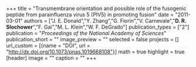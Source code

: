 +++
title = "Transmembrane orientation and possible role of the fusogenic peptide from parainfluenza virus 5 (PIV5) in promoting fusion"
date = "2011-03-01"
authors = ["J. E. Donald","Y. Zhang","G. Fiorin","V. Carnevale","**D. R. Slochower**","F. Gai","M. L. Klein","W. F. DeGrado"]
publication_types = ["2"]
publication = "_Proceedings of the National Academy of Sciences_"
publication_short = ""
image_preview = ""
selected = false
projects = []
url_custom = [{name = "DOI", url = "http://dx.doi.org/10.1073/pnas.1019668108"}]
math = true
highlight = true
[header]
image = ""
caption = ""
+++
